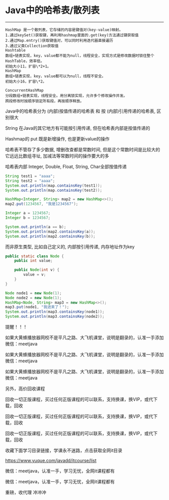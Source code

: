 # Java中的哈希表/散列表

---


```text
HashMap 是一个散列表，它存储的内容是键值对(key-value)映射。  
1.通过keySet()获取键，再利用hashmap里面的.get(key)方法通过键获取值   
2.通过Map.entry()获取键值对，可以同时利用迭代器直接遍历   
3.通过父类Collection获取值   
Hashtable  
数组+链表实现，key，value都不能为null，线程安全，实现方式是修改数据时锁住整个
HashTable，效率低。
初始大小11，扩容\*2+1。
HashMap  
数组+链表实现，key，value都可以为null，线程不安全。
初始大小16，扩容\*2。

ConcurrentHashMap  
分段数组+链表实现，线程安全。用分离锁实现，允许多个修改操作并发。
跨段修改时按顺序锁定所有段，再按顺序释放。
```


Java中的哈希表分为 (内部)按值传递的哈希表 和 按 (内部)引用传递的哈希表, 区别很大

String 在Java的其它地方有可能按引用传递, 但在哈希表内部是按值传递的

Hashmap的 put 既是新增操作, 也是更新value的操作

哈希表不管存了多少数据, 增删改查都是常数时间, 但是这个常数时间是比较大的
它远远比数组寻址, 加减法等常数时间的操作要大的多


哈希表内部 Integer, Double, Float, String, Char全部按值传递
```java
String test1 = "aaaa";
String test2 = "aaaa";
System.out.println(map.containsKey(test1));
System.out.println(map.containsKey(test2));

HashMap<Integer, String> map2 = new HashMap<>();
map2.put(1234567, "我是1234567");

Integer a = 1234567;
Integer b = 1234567;

System.out.println(a == b);
System.out.println(map2.containsKey(a));
System.out.println(map2.containsKey(b));

```

而非原生类型, 比如自己定义的, 内部按引用传递, 内存地址作为key
```java
public static class Node {
    public int value;

    public Node(int v) {
        value = v;
    }
}

Node node1 = new Node(1);
Node node2 = new Node(1);
HashMap<Node, String> map3 = new HashMap<>();
map3.put(node1, "我进来了！");
System.out.println(map3.containsKey(node1));
System.out.println(map3.containsKey(node2));

```



提醒！！！ 

如果大黄蜂播放器网校不是平凡之路、大飞机课堂，说明是翻录的，认准一手添加微信：meetjava 

如果大黄蜂播放器网校不是平凡之路、大飞机课堂，说明是翻录的，认准一手添加微信：meetjava 

如果大黄蜂播放器网校不是平凡之路、大飞机课堂，说明是翻录的，认准一手添加微信：meetjava 

另外，高价回收课程 

回收一切正版课程，买过任何正版课程的可以联系，支持换课，换VIP，或代下载，回收 

回收一切正版课程，买过任何正版课程的可以联系，支持换课，换VIP，或代下载，回收 

回收一切正版课程，买过任何正版课程的可以联系，支持换课，换VIP，或代下载，回收 

收藏下面学习目录链接，学课永不迷路，点击获取全网it目录 

https://www.yuque.com/javadd/itcourse/list 

微信：meetjava，认准一手，学习无忧，全网it课程都有 

微信：meetjava，认准一手，学习无忧，全网it课程都有 

重磅，收代理 冲冲冲 